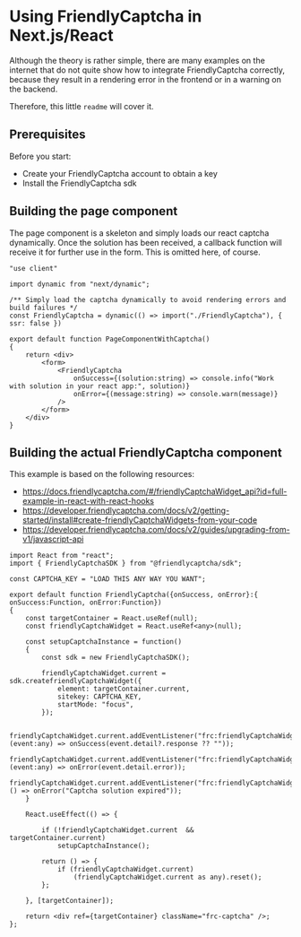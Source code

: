 # Using FriendlyCaptcha in Next.js/React

Although the theory is rather simple, there are many examples on the internet that do not quite show how to integrate FriendlyCaptcha correctly, because they result in a rendering error in the frontend or in a warning on the backend.

Therefore, this little `readme` will cover it.

## Prerequisites

Before you start:

* Create your FriendlyCaptcha account to obtain a key
* Install the FriendlyCaptcha sdk 

## Building the page component

The page component is a skeleton and simply loads our react captcha dynamically. Once the solution has been received, a callback function will receive it for further use in the form. This is omitted here, of course.

```JSX
"use client"

import dynamic from "next/dynamic";

/** Simply load the captcha dynamically to avoid rendering errors and build failures */
const FriendlyCaptcha = dynamic(() => import("./FriendlyCaptcha"), { ssr: false })

export default function PageComponentWithCaptcha()
{
    return <div>
        <form>
            <FriendlyCaptcha 
                onSuccess={(solution:string) => console.info("Work with solution in your react app:", solution)} 
                onError={(message:string) => console.warn(message)}
            />
        </form>
    </div>
}
```

## Building the actual FriendlyCaptcha component

This example is based on the following resources:
* https://docs.friendlycaptcha.com/#/friendlyCaptchaWidget_api?id=full-example-in-react-with-react-hooks 
* https://developer.friendlycaptcha.com/docs/v2/getting-started/install#create-friendlyCaptchaWidgets-from-your-code
* https://developer.friendlycaptcha.com/docs/v2/guides/upgrading-from-v1/javascript-api

```JSX
import React from "react";
import { FriendlyCaptchaSDK } from "@friendlycaptcha/sdk";

const CAPTCHA_KEY = "LOAD THIS ANY WAY YOU WANT";

export default function FriendlyCaptcha({onSuccess, onError}:{ onSuccess:Function, onError:Function}) 
{
    const targetContainer = React.useRef(null);
    const friendlyCaptchaWidget = React.useRef<any>(null);

    const setupCaptchaInstance = function()
    {
        const sdk = new FriendlyCaptchaSDK();

        friendlyCaptchaWidget.current = sdk.createfriendlyCaptchaWidget({
            element: targetContainer.current,
            sitekey: CAPTCHA_KEY,
            startMode: "focus",
        });

        friendlyCaptchaWidget.current.addEventListener("frc:friendlyCaptchaWidget.complete", (event:any) => onSuccess(event.detail?.response ?? ""));        
        friendlyCaptchaWidget.current.addEventListener("frc:friendlyCaptchaWidget.error", (event:any) => onError(event.detail.error));
        friendlyCaptchaWidget.current.addEventListener("frc:friendlyCaptchaWidget.expire", () => onError("Captcha solution expired"));
    }

    React.useEffect(() => {

        if (!friendlyCaptchaWidget.current  && targetContainer.current) 
            setupCaptchaInstance();
  
        return () => {
            if (friendlyCaptchaWidget.current) 
                (friendlyCaptchaWidget.current as any).reset();
        };

    }, [targetContainer]);
    
    return <div ref={targetContainer} className="frc-captcha" />;
};
```
